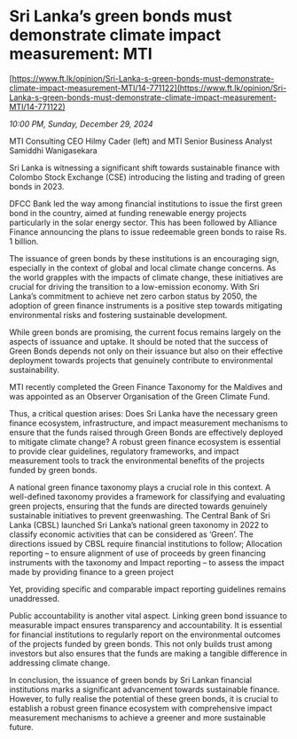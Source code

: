 # Sri Lanka’s green bonds must demonstrate climate impact measurement: MTI

[https://www.ft.lk/opinion/Sri-Lanka-s-green-bonds-must-demonstrate-climate-impact-measurement-MTI/14-771122](https://www.ft.lk/opinion/Sri-Lanka-s-green-bonds-must-demonstrate-climate-impact-measurement-MTI/14-771122)

*10:00 PM, Sunday, December 29, 2024*

MTI Consulting CEO Hilmy Cader (left) and MTI Senior Business Analyst Samiddhi Wanigasekara

Sri Lanka is witnessing a significant shift towards sustainable finance with Colombo Stock Exchange (CSE) introducing the listing and trading of green bonds in 2023.

DFCC Bank led the way among financial institutions to issue the first green bond in the country, aimed at funding renewable energy projects particularly in the solar energy sector. This has been followed by Alliance Finance announcing the plans to issue redeemable green bonds to raise Rs. 1 billion.

The issuance of green bonds by these institutions is an encouraging sign, especially in the context of global and local climate change concerns. As the world grapples with the impacts of climate change, these initiatives are crucial for driving the transition to a low-emission economy. With Sri Lanka’s commitment to achieve net zero carbon status by 2050, the adoption of green finance instruments is a positive step towards mitigating environmental risks and fostering sustainable development.

While green bonds are promising, the current focus remains largely on the aspects of issuance and uptake. It should be noted that the success of Green Bonds depends not only on their issuance but also on their effective deployment towards projects that genuinely contribute to environmental sustainability.

MTI recently completed the Green Finance Taxonomy for the Maldives and was appointed as an Observer Organisation of the Green Climate Fund.

Thus, a critical question arises: Does Sri Lanka have the necessary green finance ecosystem, infrastructure, and impact measurement mechanisms to ensure that the funds raised through Green Bonds are effectively deployed to mitigate climate change? A robust green finance ecosystem is essential to provide clear guidelines, regulatory frameworks, and impact measurement tools to track the environmental benefits of the projects funded by green bonds.

A national green finance taxonomy plays a crucial role in this context. A well-defined taxonomy provides a framework for classifying and evaluating green projects, ensuring that the funds are directed towards genuinely sustainable initiatives to prevent greenwashing. The Central Bank of Sri Lanka (CBSL) launched Sri Lanka’s national green taxonomy in 2022 to classify economic activities that can be considered as ‘Green’. The directions issued by CBSL require financial institutions to follow; Allocation reporting – to ensure alignment of use of proceeds by green financing instruments with the taxonomy and Impact reporting – to assess the impact made by providing finance to a green project

Yet, providing specific and comparable impact reporting guidelines remains unaddressed.

Public accountability is another vital aspect. Linking green bond issuance to measurable impact ensures transparency and accountability. It is essential for financial institutions to regularly report on the environmental outcomes of the projects funded by green bonds. This not only builds trust among investors but also ensures that the funds are making a tangible difference in addressing climate change.

In conclusion, the issuance of green bonds by Sri Lankan financial institutions marks a significant advancement towards sustainable finance. However, to fully realise the potential of these green bonds, it is crucial to establish a robust green finance ecosystem with comprehensive impact measurement mechanisms to achieve a greener and more sustainable future.

